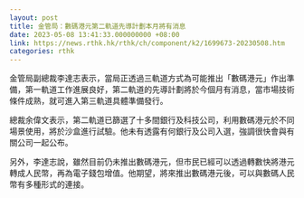 ```yaml
---
layout: post
title: 金管局：數碼港元第二軌道先導計劃本月將有消息
date: 2023-05-08 13:41:33.000000000 +08:00
link: https://news.rthk.hk/rthk/ch/component/k2/1699673-20230508.htm
categories: rthk
---
```


金管局副總裁李達志表示，當局正透過三軌道方式為可能推出「數碼港元」作出準備，第一軌道工作進展良好，第二軌道的先導計劃將於今個月有消息，當市場技術條件成熟，就可進入第三軌道具體準備發行。

總裁余偉文表示，第二軌道已篩選了十多間銀行及科技公司，利用數碼港元於不同場景使用，將於沙盒進行試驗。他未有透露有何銀行及公司入選，強調很快會與有關公司一起公布。

另外，李達志說，雖然目前仍未推出數碼港元，但市民已經可以透過轉數快將港元轉成人民幣，再為電子錢包增值。他期望，將來推出數碼港元後，可以與數碼人民幣有多種形式的連接。
